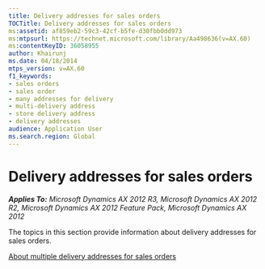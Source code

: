 ```yaml
---
title: Delivery addresses for sales orders
TOCTitle: Delivery addresses for sales orders
ms:assetid: af859eb2-59c3-42cf-b5fe-d30fbb0dd973
ms:mtpsurl: https://technet.microsoft.com/library/Aa498636(v=AX.60)
ms:contentKeyID: 36058955
author: Khairunj
ms.date: 04/18/2014
mtps_version: v=AX.60
f1_keywords:
- sales orders
- sales order
- many addresses for delivery
- multi-delivery address
- store delivery address
- delivery addresses
audience: Application User
ms.search.region: Global
---
```


# Delivery addresses for sales orders 


_**Applies To:** Microsoft Dynamics AX 2012 R3, Microsoft Dynamics AX 2012 R2, Microsoft Dynamics AX 2012 Feature Pack, Microsoft Dynamics AX 2012_

The topics in this section provide information about delivery addresses for sales orders.

[About multiple delivery addresses for sales orders](about-multiple-delivery-addresses-for-sales-orders.md)

  


